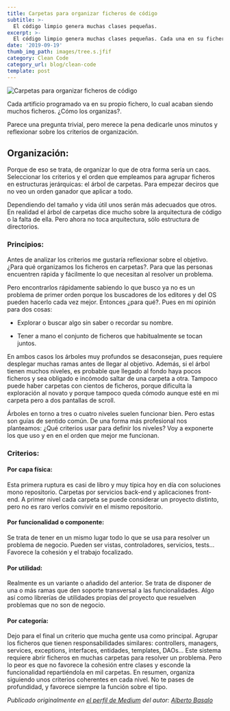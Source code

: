 ```yaml
---
title: Carpetas para organizar ficheros de código
subtitle: >-
  El código limpio genera muchas clases pequeñas.
excerpt: >-
  El código limpio genera muchas clases pequeñas. Cada una en su fichero acaban siendo muchos ficheros. ¿Cómo los organizas?.
date: '2019-09-19'
thumb_img_path: images/tree.s.jfif
category: Clean Code
category_url: blog/clean-code
template: post
---
```


![Carpetas para organizar ficheros de código](/images/tree.png "Carpetas para organizar ficheros de código")

Cada artificio programado va en su propio fichero, lo cual acaban siendo muchos ficheros. ¿Cómo los organizas?.

Parece una pregunta trivial, pero merece la pena dedicarle unos minutos y reflexionar sobre los criterios de organización.

## Organización:
Porque de eso se trata, de organizar lo que de otra forma sería un caos. Seleccionar los criterios y el orden que empleamos para agrupar ficheros en estructuras jerárquicas: el árbol de carpetas. Para empezar deciros que no veo un orden ganador que aplicar a todo.

Dependiendo del tamaño y vida útil unos serán más adecuados que otros. En realidad el árbol de carpetas dice mucho sobre la arquitectura de código o la falta de ella. Pero ahora no toca arquitectura, sólo estructura de directorios.

### Principios:
Antes de analizar los criterios me gustaría reflexionar sobre el objetivo. ¿Para qué organizamos los ficheros en carpetas?. Para que las personas encuentren rápida y fácilmente lo que necesitan al resolver un problema.

Pero encontrarlos rápidamente sabiendo lo que busco ya no es un problema de primer orden porque los buscadores de los editores y del OS pueden hacerlo cada vez mejor. Entonces ¿para qué?. Pues en mi opinión para dos cosas:

- Explorar o buscar algo sin saber o recordar su nombre.

- Tener a mano el conjunto de ficheros que habitualmente se tocan juntos.

En ambos casos los árboles muy profundos se desaconsejan, pues requiere desplegar muchas ramas antes de llegar al objetivo. Además, si el árbol tienen muchos niveles, es probable que llegado al fondo haya pocos ficheros y sea obligado e incómodo saltar de una carpeta a otra.
Tampoco puede haber carpetas con cientos de ficheros, porque dificulta la exploración al novato y porque tampoco queda cómodo aunque esté en mi carpeta pero a dos pantallas de scroll.

Árboles en torno a tres o cuatro niveles suelen funcionar bien. Pero estas son guías de sentido común. De una forma más profesional nos planteamos: ¿Qué criterios usar para definir los niveles? Voy a exponerte los que uso y en en el orden que mejor me funcionan.

### Criterios:
#### Por capa física:
Esta primera ruptura es casi de libro y muy típica hoy en día con soluciones mono repositorio. Carpetas por servicios back-end y aplicaciones front-end. A primer nivel cada carpeta se puede considerar un proyecto distinto, pero no es raro verlos convivir en el mismo repositorio.

#### Por funcionalidad o componente:
Se trata de tener en un mismo lugar todo lo que se usa para resolver un problema de negocio. Pueden ser vistas, controladores, servicios, tests… Favorece la cohesión y el trabajo focalizado.

#### Por utilidad:
Realmente es un variante o añadido del anterior. Se trata de disponer de una o más ramas que den soporte transversal a las funcionalidades. Algo así como librerías de utilidades propias del proyecto que resuelven problemas que no son de negocio.

#### Por categoría:
Dejo para el final un criterio que mucha gente usa como principal. Agrupar los ficheros que tienen responsabilidades similares: controllers, managers, services, exceptions, interfaces, entidades, templates, DAOs… Este sistema requiere abrir ficheros en muchas carpetas para resolver un problema. Pero lo peor es que no favorece la cohesión entre clases y esconde la funcionalidad repartiéndola en mil carpetas.
En resumen, organiza siguiendo unos criterios coherentes en cada nivel. No te pases de profundidad, y favorece siempre la función sobre el tipo.


_Publicado originalmente en [el perfil de Medium](https://medium.com/@albertobasalo71/carpetas-para-organizar-ficheros-de-codigo-e662c78fa837) del autor: [Alberto Basalo](https://twitter.com/albertobasalo)_